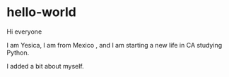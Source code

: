 # hello-world

Hi everyone

I am Yesica, I am from Mexico , and I am starting a new life in CA studying Python.

I added a bit about myself.


